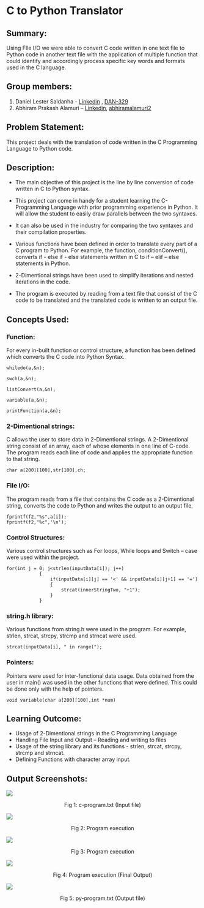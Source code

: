 # C to Python Translator
## Summary:
Using FIle I/O we were able to convert C code written in one text file to Python code in another text file with the application of multiple function that could identify and accordingly process specific key words and formats used in the C language.

## Group members:
1.	Daniel Lester Saldanha - [Linkedin](https://www.linkedin.com/in/daniel-saldanha-31660a19a/) , [DAN-329](https://github.com/DAN-329)
2.	Abhiram Prakash Alamuri – [Linkedin](https://www.linkedin.com/in/abhiram-prakash-alamuri-43289a1a6/), [abhiramalamuri2](https://github.com/abhiramalamuri2)

## Problem Statement:
This project deals with the translation of code written in the C Programming Language to Python code.
## Description:

*	The main objective of this project is the line by line conversion of code written in C to Python syntax.

*	This project can come in handy for a student learning the C-Programming Language with prior programming experience in Python. It will allow the student to easily draw parallels between the two syntaxes.

*	It can also be used in the industry for comparing the two syntaxes and their compilation properties.

*	Various functions have been defined in order to translate every part of a C program to Python. For example, the function, conditionConvert(), converts if - else if - else statements written in C to if – elif – else statements in Python.

*	2-Dimentional strings have been used to simplify iterations and nested iterations in the code.

*	The program is executed by reading from a text file that consist of the C code to be translated and the translated code is written to an output file. 

## Concepts Used:
### Function: 
For every in-built function or control structure, a function has been defined which converts the C code into Python Syntax.

```
whiledo(a,&n);

swch(a,&n);
 
listConvert(a,&n);

variable(a,&n);

printFunction(a,&n); 
```

### 2-Dimentional strings:
C allows the user to store data in 2-Dimentional strings. A 2-Dimentional string consist of an array, each of whose elements in one line of C-code. The program reads each line of code and applies the appropriate function to that string.
```
char a[200][100],str[100],ch;
```

### File I/O:
The program reads from a file that contains the C code as a 2-Dimentional string, converts the code to Python and writes the output to an output file.
```
fprintf(f2,"%s",a[i]);
fprintf(f2,"%c",'\n');
```
### Control Structures:
Various control structures such as For loops, While loops and Switch – case were used within the project.
```
for(int j = 0; j<strlen(inputData[i]); j++)
			{
				if(inputData[i][j] == '<' && inputData[i][j+1] == '=')
				{
					strcat(innerStringTwo, "+1");
				}
			}
 ```
### string.h library:
Various functions from string.h were used in the program. For example, strlen, strcat, strcpy, strcmp and strncat were used.
```
strcat(inputData[i], " in range(");
```
### Pointers: 
Pointers were used for inter-functional data usage. Data obtained from the user in main() was used in the other functions that were defined. This could be done only with the help of pointers.
```
void variable(char a[200][100],int *num)
```
## Learning Outcome:
*	Usage of 2-Dimentional strings in the C Programming Language
*	Handling File Input and Output – Reading and writing to files
*	Usage of the string library and its functions - strlen, strcat, strcpy, strcmp and strncat.
*	Defining Functions with character array input.

## Output Screenshots:
 
![](images/p1.JPG)

<p style="text-align: center;">Fig 1: c-program.txt (Input file)</p>

![](images/p2-1.JPG)

<p style="text-align: center;">Fig 2: Program execution</p>

![](images/p2-2.JPG)

<p style="text-align: center;">Fig 3: Program execution</p>
 
![](images/p2-3.JPG)

<p style="text-align: center;">Fig 4: Program execution (Final Output)</p>

![](images/p3.JPG)

<p style="text-align: center;">Fig 5: py-program.txt (Output file)</p>
